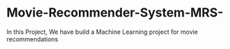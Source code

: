 # Movie-Recommender-System-MRS-
In this Project, We have build a Machine Learning project for movie recommendations
